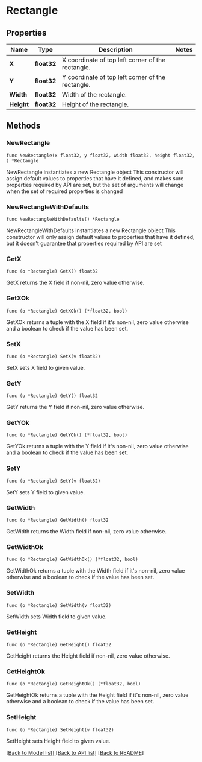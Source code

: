 # Rectangle

## Properties

Name | Type | Description | Notes
------------ | ------------- | ------------- | -------------
**X** | **float32** | X coordinate of top left corner of the rectangle. | 
**Y** | **float32** | Y coordinate of top left corner of the rectangle. | 
**Width** | **float32** | Width of the rectangle. | 
**Height** | **float32** | Height of the rectangle. | 

## Methods

### NewRectangle

`func NewRectangle(x float32, y float32, width float32, height float32, ) *Rectangle`

NewRectangle instantiates a new Rectangle object
This constructor will assign default values to properties that have it defined,
and makes sure properties required by API are set, but the set of arguments
will change when the set of required properties is changed

### NewRectangleWithDefaults

`func NewRectangleWithDefaults() *Rectangle`

NewRectangleWithDefaults instantiates a new Rectangle object
This constructor will only assign default values to properties that have it defined,
but it doesn't guarantee that properties required by API are set

### GetX

`func (o *Rectangle) GetX() float32`

GetX returns the X field if non-nil, zero value otherwise.

### GetXOk

`func (o *Rectangle) GetXOk() (*float32, bool)`

GetXOk returns a tuple with the X field if it's non-nil, zero value otherwise
and a boolean to check if the value has been set.

### SetX

`func (o *Rectangle) SetX(v float32)`

SetX sets X field to given value.


### GetY

`func (o *Rectangle) GetY() float32`

GetY returns the Y field if non-nil, zero value otherwise.

### GetYOk

`func (o *Rectangle) GetYOk() (*float32, bool)`

GetYOk returns a tuple with the Y field if it's non-nil, zero value otherwise
and a boolean to check if the value has been set.

### SetY

`func (o *Rectangle) SetY(v float32)`

SetY sets Y field to given value.


### GetWidth

`func (o *Rectangle) GetWidth() float32`

GetWidth returns the Width field if non-nil, zero value otherwise.

### GetWidthOk

`func (o *Rectangle) GetWidthOk() (*float32, bool)`

GetWidthOk returns a tuple with the Width field if it's non-nil, zero value otherwise
and a boolean to check if the value has been set.

### SetWidth

`func (o *Rectangle) SetWidth(v float32)`

SetWidth sets Width field to given value.


### GetHeight

`func (o *Rectangle) GetHeight() float32`

GetHeight returns the Height field if non-nil, zero value otherwise.

### GetHeightOk

`func (o *Rectangle) GetHeightOk() (*float32, bool)`

GetHeightOk returns a tuple with the Height field if it's non-nil, zero value otherwise
and a boolean to check if the value has been set.

### SetHeight

`func (o *Rectangle) SetHeight(v float32)`

SetHeight sets Height field to given value.



[[Back to Model list]](../README.md#documentation-for-models) [[Back to API list]](../README.md#documentation-for-api-endpoints) [[Back to README]](../README.md)



